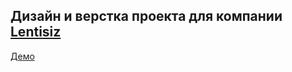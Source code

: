 ## Дизайн и верстка проекта для компании [Lentisiz](https://lentisiz.ru/)
[Демо](http://alexbolshakov.ru/lntz/)

